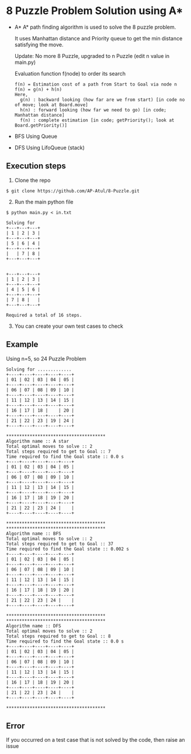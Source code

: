 # 8 Puzzle Problem Solution using A*

* A*
    A* path finding algorithm is used to solve the 8 puzzle problem.
    
    It uses Manhattan distance and Priority queue to get the min distance satisfying the move.
    
    Update: No more 8 Puzzle, upgraded to n Puzzle (edit n value in main.py)
    
    Evaluation function f(node) to order its search
    ```
    f(n) = Estimation cost of a path from Start to Goal via node n
    f(n) = g(n) + h(n)
    Here,
      g(n) : backward looking (how far are we from start) [in code no of move; look at Board.move]
      h(n) : forward looking (how far we need to go) [in code; Manhattan distance]
      f(n) : complete estimation [in code; getPriority(); look at Board.getPriority()]
    ```

* BFS
    Using Queue
   
* DFS
    Using LifoQueue (stack)

## Execution steps
1. Clone the repo
```
$ git clone https://github.com/AP-Atul/8-Puzzle.git
```
2. Run the main python file
```
$ python main.py < in.txt

Solving for
+---+---+---+
| 1 | 2 | 3 |
+---+---+---+
| 5 | 6 | 4 |
+---+---+---+
|   | 7 | 8 |
+---+---+---+


+---+---+---+
| 1 | 2 | 3 |
+---+---+---+
| 4 | 5 | 6 |
+---+---+---+
| 7 | 8 |   |
+---+---+---+

Required a total of 16 steps.

```
3. You can create your own test cases to check

## Example
Using n=5, so 24 Puzzle Problem
```
Solving for .............
+----+----+----+----+----+
| 01 | 02 | 03 | 04 | 05 |
+----+----+----+----+----+
| 06 | 07 | 08 | 09 | 10 |
+----+----+----+----+----+
| 11 | 12 | 13 | 14 | 15 |
+----+----+----+----+----+
| 16 | 17 | 18 |    | 20 |
+----+----+----+----+----+
| 21 | 22 | 23 | 19 | 24 |
+----+----+----+----+----+

**************************************
Algorithm name :: A star
Total optimal moves to solve :: 2
Total steps required to get to Goal :: 7
Time required to find the Goal state :: 0.0 s
+----+----+----+----+----+
| 01 | 02 | 03 | 04 | 05 |
+----+----+----+----+----+
| 06 | 07 | 08 | 09 | 10 |
+----+----+----+----+----+
| 11 | 12 | 13 | 14 | 15 |
+----+----+----+----+----+
| 16 | 17 | 18 | 19 | 20 |
+----+----+----+----+----+
| 21 | 22 | 23 | 24 |    |
+----+----+----+----+----+

**************************************
**************************************
Algorithm name :: BFS
Total optimal moves to solve :: 2
Total steps required to get to Goal :: 37
Time required to find the Goal state :: 0.002 s
+----+----+----+----+----+
| 01 | 02 | 03 | 04 | 05 |
+----+----+----+----+----+
| 06 | 07 | 08 | 09 | 10 |
+----+----+----+----+----+
| 11 | 12 | 13 | 14 | 15 |
+----+----+----+----+----+
| 16 | 17 | 18 | 19 | 20 |
+----+----+----+----+----+
| 21 | 22 | 23 | 24 |    |
+----+----+----+----+----+

**************************************
**************************************
Algorithm name :: DFS
Total optimal moves to solve :: 2
Total steps required to get to Goal :: 8
Time required to find the Goal state :: 0.0 s
+----+----+----+----+----+
| 01 | 02 | 03 | 04 | 05 |
+----+----+----+----+----+
| 06 | 07 | 08 | 09 | 10 |
+----+----+----+----+----+
| 11 | 12 | 13 | 14 | 15 |
+----+----+----+----+----+
| 16 | 17 | 18 | 19 | 20 |
+----+----+----+----+----+
| 21 | 22 | 23 | 24 |    |
+----+----+----+----+----+

**************************************

```

## Error
If you occurred on a test case that is not solved by the code, then raise an issue
